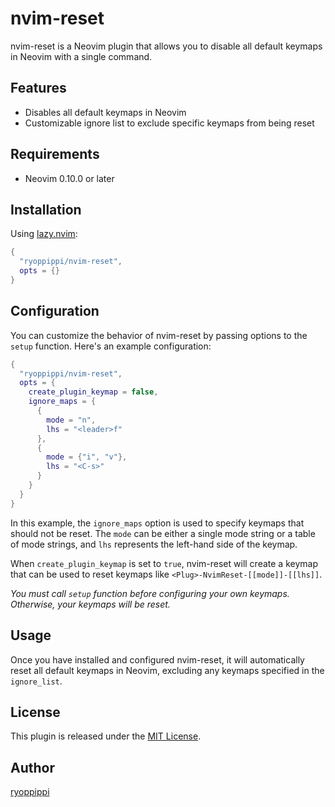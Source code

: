 # nvim-reset

nvim-reset is a Neovim plugin that allows you to disable all default keymaps in Neovim with a single command.

## Features

- Disables all default keymaps in Neovim
- Customizable ignore list to exclude specific keymaps from being reset

## Requirements

- Neovim 0.10.0 or later

## Installation

Using [lazy.nvim](https://github.com/folke/lazy.nvim):

```lua
{
  "ryoppippi/nvim-reset",
  opts = {}
}
```

## Configuration

You can customize the behavior of nvim-reset by passing options to the `setup` function. Here's an example configuration:

```lua
{
  "ryoppippi/nvim-reset",
  opts = {
    create_plugin_keymap = false,
    ignore_maps = {
      {
        mode = "n",
        lhs = "<leader>f"
      },
      {
        mode = {"i", "v"},
        lhs = "<C-s>"
      }
    }
  }
}
```

In this example, the `ignore_maps` option is used to specify keymaps that should not be reset. The `mode` can be either a single mode string or a table of mode strings, and `lhs` represents the left-hand side of the keymap.

When `create_plugin_keymap` is set to `true`, nvim-reset will create a keymap that can be used to reset keymaps like `<Plug>-NvimReset-[[mode]]-[[lhs]]`.

*You must call `setup` function before configuring your own keymaps. Otherwise, your keymaps will be reset.*

## Usage

Once you have installed and configured nvim-reset, it will automatically reset all default keymaps in Neovim, excluding any keymaps specified in the `ignore_list`.

## License

This plugin is released under the [MIT License](https://opensource.org/licenses/MIT).

## Author

[ryoppippi](https://github.com/ryoppippi)

